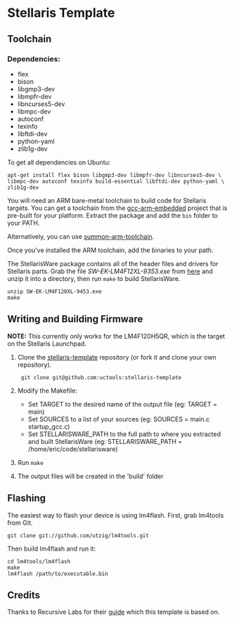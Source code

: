 Stellaris Template
==================

## Toolchain

### Dependencies:

* flex
* bison
* libgmp3-dev
* libmpfr-dev
* libncurses5-dev
* libmpc-dev
* autoconf
* texinfo
* libftdi-dev
* python-yaml
* zlib1g-dev

To get all dependencies on Ubuntu:

    apt-get install flex bison libgmp3-dev libmpfr-dev libncurses5-dev \
    libmpc-dev autoconf texinfo build-essential libftdi-dev python-yaml \
    zlib1g-dev

You will need an ARM bare-metal toolchain to build code for Stellaris targets.
You can get a toolchain from the 
[gcc-arm-embedded](https://launchpad.net/gcc-arm-embedded) project that is
pre-built for your platform. Extract the package and add the `bin` folder to 
your PATH.

Alternatively, you can use 
[summon-arm-toolchain](https://github.com/esden/summon-arm-toolchain).

Once you've installed the ARM toolchain, add the binaries to your path.

The StellarisWare package contains all of the header files and drivers for
Stellaris parts. Grab the file *SW-EK-LM4F12XL-9353.exe* from
[here](http://www.ti.com/tool/sw-ek-lm4f120xl) and unzip it into a directory, 
then run `make` to build StellarisWare.

    unzip SW-EK-LM4F120XL-9453.exe
    make

## Writing and Building Firmware
**NOTE:** This currently only works for the LM4F120H5QR, which is the target on 
the Stellaris Launchpad.

1. Clone the
   [stellaris-template](https://github.com/uctools/stellaris-templates)
   repository (or fork it and clone your own repository).

        git clone git@github.com:uctools:stellaris-template

2. Modify the Makefile:
    * Set TARGET to the desired name of the output file (eg: TARGET = main)
    * Set SOURCES to a list of your sources (eg: SOURCES = main.c startup_gcc.c)
    * Set STELLARISWARE_PATH to the full path to where you extracted and built
      StellarisWare (eg: STELLARISWARE_PATH = /home/eric/code/stellarisware)

3. Run `make`

4. The output files will be created in the 'build' folder

## Flashing

The easiest way to flash your device is using lm4flash. First, grab lm4tools 
from Git.

    git clone git://github.com/utzig/lm4tools.git

Then build lm4flash and run it:

    cd lm4tools/lm4flash
    make
    lm4flash /path/to/executable.bin

## Credits

Thanks to Recursive Labs for their
[guide](http://recursive-labs.com/blog/2012/10/28/stellaris-launchpad-gnu-linux-getting-started/)
which this template is based on.
